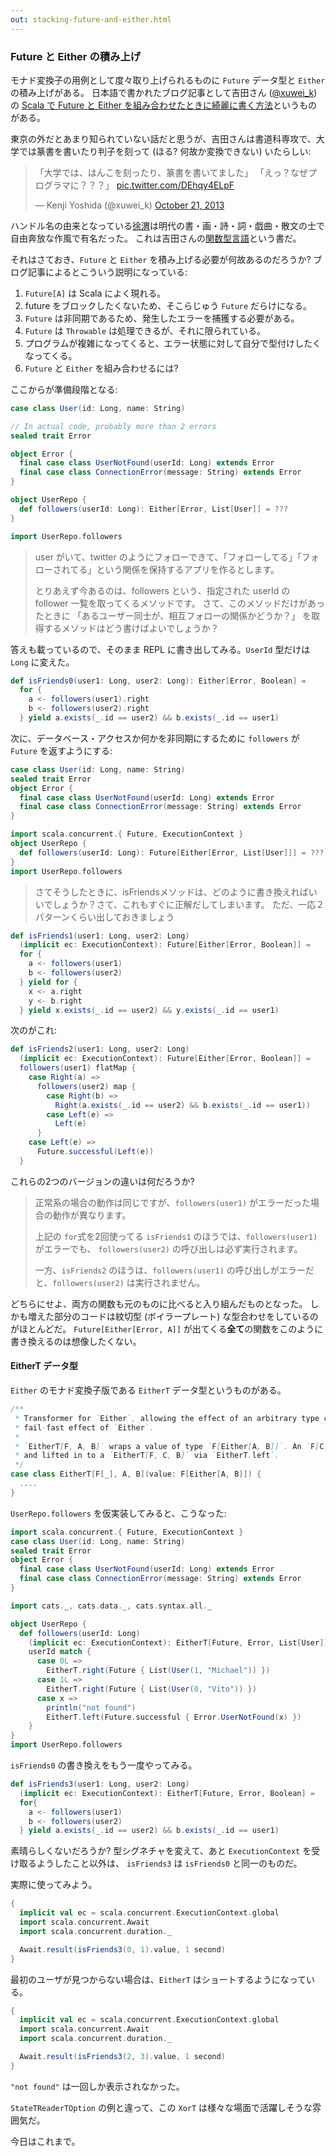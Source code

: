 ```yaml
---
out: stacking-future-and-either.html
---
```


  [xuweik]: https://twitter.com/xuwei_k
  [combine-future-and-either]: http://d.hatena.ne.jp/xuwei/20140919/1411136788
  [seal]: https://twitter.com/xuwei_k/status/392260189673373696
  [xwj]: https://ja.wikipedia.org/wiki/%E5%BE%90%E6%B8%AD
  [3hj86e]: http://twitpic.com/3hj86e
  [Xor]: Xor.html
  [XorTSource]: $catsBaseUrl$core/src/main/scala/cats/data/XorT.scala

### Future と Either の積み上げ

モナド変換子の用例として度々取り上げられるものに `Future` データ型と `Either` の積み上げがある。
日本語で書かれたブログ記事として吉田さん ([@xuwei_k][xuweik]) の
[Scala で Future と Either を組み合わせたときに綺麗に書く方法][combine-future-and-either]というものがある。

東京の外だとあまり知られていない話だと思うが、吉田さんは書道科専攻で、大学では篆書を書いたり判子を刻って
(ほる? 何故か変換できない) いたらしい:

<blockquote class="twitter-tweet" lang="en"><p lang="ja" dir="ltr">「大学では、はんこを刻ったり、篆書を書いてました」&#10;「えっ？なぜプログラマに？？？」 <a href="http://t.co/DEhqy4ELpF">pic.twitter.com/DEhqy4ELpF</a></p>&mdash; Kenji Yoshida (@xuwei_k) <a href="https://twitter.com/xuwei_k/status/392260189673373696">October 21, 2013</a></blockquote>
<script async src="//platform.twitter.com/widgets.js" charset="utf-8"></script>

ハンドル名の由来となっている[徐渭][xwj]は明代の書・画・詩・詞・戯曲・散文の士で自由奔放な作風で有名だった。
これは吉田さんの[関数型言語][3hj86e]という書だ。

それはさておき、`Future` と `Either` を積み上げる必要が何故あるのだろうか?
ブログ記事によるとこういう説明になっている:

1. `Future[A]` は Scala によく現れる。
2. future をブロックしたくないため、そこらじゅう `Future` だらけになる。
3. `Future` は非同期であるため、発生したエラーを捕獲する必要がある。
4. `Future` は `Throwable` は処理できるが、それに限られている。
5. プログラムが複雑になってくると、エラー状態に対して自分で型付けしたくなってくる。
6. `Future` と `Either` を組み合わせるには?

ここからが準備段階となる:

```scala mdoc
case class User(id: Long, name: String)

// In actual code, probably more than 2 errors
sealed trait Error

object Error {
  final case class UserNotFound(userId: Long) extends Error
  final case class ConnectionError(message: String) extends Error
}

object UserRepo {
  def followers(userId: Long): Either[Error, List[User]] = ???
}

import UserRepo.followers
```

> user がいて、twitter のようにフォローできて、「フォローしてる」「フォローされてる」という関係を保持するアプリを作るとします。
>
> とりあえず今あるのは、followers という、指定された userId の follower 一覧を取ってくるメソッドです。
> さて、このメソッドだけがあったときに
> 「あるユーザー同士が、相互フォローの関係かどうか？」
> を取得するメソッドはどう書けばよいでしょうか？

答えも載っているので、そのまま REPL に書き出してみる。`UserId` 型だけは `Long` に変えた。

```scala mdoc
def isFriends0(user1: Long, user2: Long): Either[Error, Boolean] =
  for {
    a <- followers(user1).right
    b <- followers(user2).right
  } yield a.exists(_.id == user2) && b.exists(_.id == user1)
```

次に、データベース・アクセスか何かを非同期にするために `followers` が `Future` を返すようにする:

```scala mdoc:reset:invisible
case class User(id: Long, name: String)
sealed trait Error
object Error {
  final case class UserNotFound(userId: Long) extends Error
  final case class ConnectionError(message: String) extends Error
}
```

```scala mdoc
import scala.concurrent.{ Future, ExecutionContext }
object UserRepo {
  def followers(userId: Long): Future[Either[Error, List[User]]] = ???
}
import UserRepo.followers
```

> さてそうしたときに、isFriendsメソッドは、どのように書き換えればいいでしょうか？さて、これもすぐに正解だしてしまいます。
> ただ、一応２パターンくらい出しておきましょう

```scala mdoc
def isFriends1(user1: Long, user2: Long)
  (implicit ec: ExecutionContext): Future[Either[Error, Boolean]] =
  for {
    a <- followers(user1)
    b <- followers(user2)
  } yield for {
    x <- a.right
    y <- b.right
  } yield x.exists(_.id == user2) && y.exists(_.id == user1)
```

次のがこれ:

```scala mdoc
def isFriends2(user1: Long, user2: Long)
  (implicit ec: ExecutionContext): Future[Either[Error, Boolean]] =
  followers(user1) flatMap {
    case Right(a) =>
      followers(user2) map {
        case Right(b) =>
          Right(a.exists(_.id == user2) && b.exists(_.id == user1))
        case Left(e) =>
          Left(e)
      }
    case Left(e) =>
      Future.successful(Left(e))
  }
```

これらの2つのバージョンの違いは何だろうか?

> 正常系の場合の動作は同じですが、`followers(user1)` がエラーだった場合の動作が異なります。
>
> 上記の `for`式を2回使ってる `isFriends1` のほうでは、`followers(user1)` がエラーでも、
> `followers(user2)` の呼び出しは必ず実行されます。
>
> 一方、`isFriends2` のほうは、`followers(user1)` の呼び出しがエラーだと、`followers(user2)` は実行されません。

どちらにせよ、両方の関数も元のものに比べると入り組んだものとなった。
しかも増えた部分のコードは紋切型 (ボイラープレート) な型合わせをしているのがほとんどだ。
`Future[Either[Error, A]]` が出てくる**全て**の関数をこのように書き換えるのは想像したくない。

#### EitherT データ型

`Either` のモナド変換子版である `EitherT` データ型というものがある。

```scala
/**
 * Transformer for `Either`, allowing the effect of an arbitrary type constructor `F` to be combined with the
 * fail-fast effect of `Either`.
 *
 * `EitherT[F, A, B]` wraps a value of type `F[Either[A, B]]`. An `F[C]` can be lifted in to `EitherT[F, A, C]` via `EitherT.right`,
 * and lifted in to a `EitherT[F, C, B]` via `EitherT.left`.
 */
case class EitherT[F[_], A, B](value: F[Either[A, B]]) {
  ....
}
```

`UserRepo.followers` を仮実装してみると、こうなった:

```scala mdoc:reset:invisible
import scala.concurrent.{ Future, ExecutionContext }
case class User(id: Long, name: String)
sealed trait Error
object Error {
  final case class UserNotFound(userId: Long) extends Error
  final case class ConnectionError(message: String) extends Error
}
```

```scala mdoc
import cats._, cats.data._, cats.syntax.all._

object UserRepo {
  def followers(userId: Long)
    (implicit ec: ExecutionContext): EitherT[Future, Error, List[User]] =
    userId match {
      case 0L =>
        EitherT.right(Future { List(User(1, "Michael")) })
      case 1L =>
        EitherT.right(Future { List(User(0, "Vito")) })
      case x =>
        println("not found")
        EitherT.left(Future.successful { Error.UserNotFound(x) })
    }
}
import UserRepo.followers
```

`isFriends0` の書き換えをもう一度やってみる。

```scala mdoc
def isFriends3(user1: Long, user2: Long)
  (implicit ec: ExecutionContext): EitherT[Future, Error, Boolean] =
  for{
    a <- followers(user1)
    b <- followers(user2)
  } yield a.exists(_.id == user2) && b.exists(_.id == user1)
```

素晴らしくないだろうか? 型シグネチャを変えて、あと `ExecutionContext` を受け取るようしたこと以外は、
`isFriends3` は `isFriends0` と同一のものだ。

実際に使ってみよう。

```scala mdoc
{
  implicit val ec = scala.concurrent.ExecutionContext.global
  import scala.concurrent.Await
  import scala.concurrent.duration._

  Await.result(isFriends3(0, 1).value, 1 second)
}
```

最初のユーザが見つからない場合は、`EitherT` はショートするようになっている。

```scala mdoc
{
  implicit val ec = scala.concurrent.ExecutionContext.global
  import scala.concurrent.Await
  import scala.concurrent.duration._

  Await.result(isFriends3(2, 3).value, 1 second)
}
```

`"not found"` は一回しか表示されなかった。

`StateTReaderTOption` の例と違って、この `XorT` は様々な場面で活躍しそうな雰囲気だ。

今日はこれまで。
